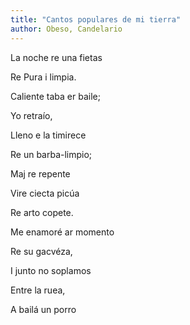 ```yaml
---
title: "Cantos populares de mi tierra"
author: Obeso, Candelario
---
```

<div data-schema-version="6"><p>La noche re una fietas </p> <p>Re Pura i limpia.</p> <p>Caliente taba er baile;</p> <p>Yo retraío,</p> <p>Lleno e la timirece</p> <p>Re un barba-limpio;</p> <p>Maj re repente</p> <p>Vire ciecta picúa</p> <p>Re arto copete.</p> <p>Me enamoré ar momento</p> <p>Re su gacvéza,</p> <p>I junto no soplamos</p> <p>Entre la ruea, </p> <p>A bailá un porro</p> </div>